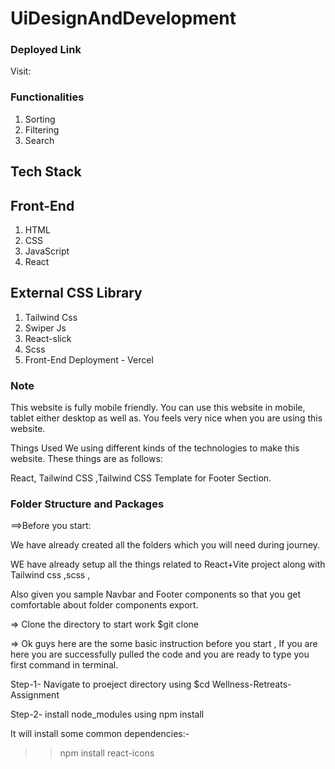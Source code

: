 # UiDesignAndDevelopment

### Deployed Link
Visit: 

### Functionalities

1. Sorting
2. Filtering
3. Search


## Tech Stack

## Front-End
1. HTML
2. CSS
3. JavaScript
4. React

## External CSS Library
1. Tailwind Css
2. Swiper Js
3. React-slick
4. Scss
5. Front-End Deployment - Vercel

### Note

This website is fully mobile friendly. You can use this website in mobile, tablet either desktop as well as. You feels very nice when you are using this website.

Things Used We using different kinds of the technologies to make this website. These things are as follows:

 React, Tailwind CSS ,Tailwind CSS Template for Footer Section.


### Folder Structure and Packages

==>Before you start:

We have already created all the folders which you will need during journey.

WE have already setup all the things related to React+Vite project along with Tailwind css ,scss ,

Also given you sample Navbar and Footer components so that you get comfortable about folder components export.

=> Clone the directory to start work $git clone 

 
=> Ok guys here are the some basic instruction before you start , If you are here you are successfully pulled the code and you are ready to type you first command in terminal.

Step-1- Navigate to proeject directory using $cd Wellness-Retreats-Assignment

Step-2- install node_modules using npm install

It will install some common dependencies:-
>> npm install react-icons 


